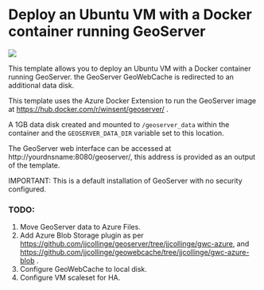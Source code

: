 # Deploy an Ubuntu VM with a Docker container running GeoServer

<a href="https://portal.azure.com/#create/Microsoft.Template/uri/https%3A%2F%2Fraw.githubusercontent.com%2Fmarrobi%2Fazure-quickstart-templates%2Fgeoserver-docker-ubuntu%2Fgeoserver-docker-ubuntu%2Fazuredeploy.json" target="_blank">
    <img src="http://azuredeploy.net/deploybutton.png"/>
</a>

This template allows you to deploy an Ubuntu VM with a Docker container running GeoServer. the GeoServer GeoWebCache is redirected to an additional data disk.

This template uses the Azure Docker Extension to run the GeoServer image at  https://hub.docker.com/r/winsent/geoserver/ .

A 1GB data disk created and mounted to ```/geoserver_data``` within the container and the ```GEOSERVER_DATA_DIR``` variable set to this location.

The GeoServer web interface can be accessed at http://yourdnsname:8080/geoserver/, this address is provided as an output of the template.

IMPORTANT: This is a default installation of GeoServer with no security configured.

### TODO:

1. Move GeoServer data to Azure Files.
2. Add Azure Blob Storage plugin as per https://github.com/jjcollinge/geoserver/tree/jjcollinge/gwc-azure, and https://github.com/jjcollinge/geowebcache/tree/jjcollinge/gwc-azure-blob .
3. Configure GeoWebCache to local disk.
4. Configure VM scaleset for HA. 
